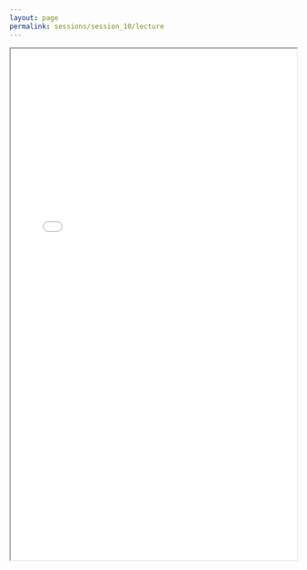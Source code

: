 ```yaml
---
layout: page
permalink: sessions/session_10/lecture
---
```


<iframe src="lecture_assets/Session_10_Transcriptome-based-Study-Designs.pdf" width="100%" height="900rem" allowfullscreen="true" mozallowfullscreen="true" webkitallowfullscreen="true"></iframe>
